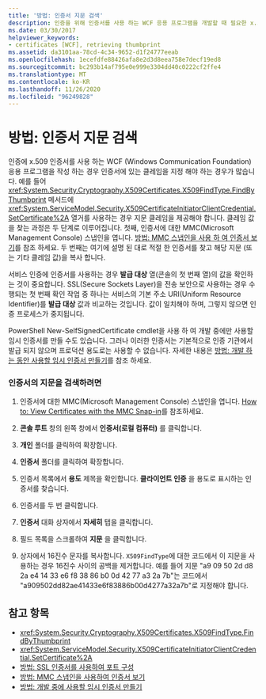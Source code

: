 ```yaml
---
title: '방법: 인증서 지문 검색'
description: 인증을 위해 인증서를 사용 하는 WCF 응용 프로그램을 개발할 때 필요한 x.509 인증서에 있는 클레임을 지정 하는 방법에 대해 알아봅니다.
ms.date: 03/30/2017
helpviewer_keywords:
- certificates [WCF], retrieving thumbprint
ms.assetid: da3101aa-78cd-4c34-9652-d1f24777eeab
ms.openlocfilehash: 1ecefdfe88426afa8e2d3d8eea758e7decf19ed8
ms.sourcegitcommit: bc293b14af795e0e999e3304dd40c0222cf2ffe4
ms.translationtype: MT
ms.contentlocale: ko-KR
ms.lasthandoff: 11/26/2020
ms.locfileid: "96249828"
---
```

# <a name="how-to-retrieve-the-thumbprint-of-a-certificate"></a>방법: 인증서 지문 검색

인증에 x.509 인증서를 사용 하는 WCF (Windows Communication Foundation) 응용 프로그램을 작성 하는 경우 인증서에 있는 클레임을 지정 해야 하는 경우가 많습니다. 예를 들어 <xref:System.Security.Cryptography.X509Certificates.X509FindType.FindByThumbprint> 메서드에 <xref:System.ServiceModel.Security.X509CertificateInitiatorClientCredential.SetCertificate%2A> 열거를 사용하는 경우 지문 클레임을 제공해야 합니다. 클레임 값을 찾는 과정은 두 단계로 이루어집니다. 첫째, 인증서에 대한 MMC(Microsoft Management Console) 스냅인을 엽니다. [방법: MMC 스냅인을 사용 하 여 인증서 보기](how-to-view-certificates-with-the-mmc-snap-in.md)를 참조 하세요. 두 번째는 여기에 설명 된 대로 적절 한 인증서를 찾고 해당 지문 (또는 기타 클레임 값)을 복사 합니다.  
  
 서비스 인증에 인증서를 사용하는 경우 **발급 대상** 열(콘솔의 첫 번째 열)의 값을 확인하는 것이 중요합니다. SSL(Secure Sockets Layer)을 전송 보안으로 사용하는 경우 수행되는 첫 번째 확인 작업 중 하나는 서비스의 기본 주소 URI(Uniform Resource Identifier)를 **발급 대상** 값과 비교하는 것입니다. 값이 일치해야 하며, 그렇지 않으면 인증 프로세스가 중지됩니다.  
  
 PowerShell New-SelfSignedCertificate cmdlet을 사용 하 여 개발 중에만 사용할 임시 인증서를 만들 수도 있습니다. 그러나 이러한 인증서는 기본적으로 인증 기관에서 발급 되지 않으며 프로덕션 용도로는 사용할 수 없습니다. 자세한 내용은 [방법: 개발 하는 동안 사용할 임시 인증서 만들기](how-to-create-temporary-certificates-for-use-during-development.md)를 참조 하세요.  
  
### <a name="to-retrieve-a-certificates-thumbprint"></a>인증서의 지문을 검색하려면  
  
1. 인증서에 대한 MMC(Microsoft Management Console) 스냅인을 엽니다. [How to: View Certificates with the MMC Snap-in](how-to-view-certificates-with-the-mmc-snap-in.md)를 참조하세요.  
  
2. **콘솔 루트** 창의 왼쪽 창에서 **인증서(로컬 컴퓨터)** 를 클릭합니다.  
  
3. **개인** 폴더를 클릭하여 확장합니다.  
  
4. **인증서** 폴더를 클릭하여 확장합니다.  
  
5. 인증서 목록에서 **용도** 제목을 확인합니다. **클라이언트 인증** 을 용도로 표시하는 인증서를 찾습니다.  
  
6. 인증서를 두 번 클릭합니다.  
  
7. **인증서** 대화 상자에서 **자세히** 탭을 클릭합니다.  
  
8. 필드 목록을 스크롤하여 **지문** 을 클릭합니다.  
  
9. 상자에서 16진수 문자를 복사합니다. `X509FindType`에 대한 코드에서 이 지문을 사용하는 경우 16진수 사이의 공백을 제거합니다. 예를 들어 지문 "a9 09 50 2d d8 2a e4 14 33 e6 f8 38 86 b0 0d 42 77 a3 2a 7b"는 코드에서 "a909502dd82ae41433e6f83886b00d4277a32a7b"로 지정해야 합니다.  
  
## <a name="see-also"></a>참고 항목

- <xref:System.Security.Cryptography.X509Certificates.X509FindType.FindByThumbprint>
- <xref:System.ServiceModel.Security.X509CertificateInitiatorClientCredential.SetCertificate%2A>
- [방법: SSL 인증서를 사용하여 포트 구성](how-to-configure-a-port-with-an-ssl-certificate.md)
- [방법: MMC 스냅인을 사용하여 인증서 보기](how-to-view-certificates-with-the-mmc-snap-in.md)
- [방법: 개발 중에 사용할 임시 인증서 만들기](how-to-create-temporary-certificates-for-use-during-development.md)
